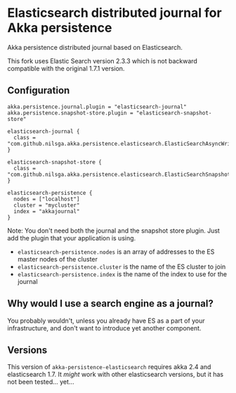# Elasticsearch distributed journal for Akka persistence

Akka persistence distributed journal based on Elasticsearch.

This fork uses Elastic Search version 2.3.3 which is not backward compatible with the original 1.7.1 version.

## Configuration

```
akka.persistence.journal.plugin = "elasticsearch-journal"
akka.persistence.snapshot-store.plugin = "elasticsearch-snapshot-store"

elasticsearch-journal {
  class = "com.github.nilsga.akka.persistence.elasticsearch.ElasticSearchAsyncWriteJournal"
}

elasticsearch-snapshot-store {
  class = "com.github.nilsga.akka.persistence.elasticsearch.ElasticSearchSnapshotStore"
}

elasticsearch-persistence {
  nodes = ["localhost"]
  cluster = "mycluster"
  index = "akkajournal"
}
```

Note: You don't need both the journal and the snapshot store plugin. Just add the plugin that your application is using.

* `elasticsearch-persistence.nodes` is an array of addresses to the ES master nodes of the cluster
* `elasticsearch-persistence.cluster` is the name of the ES cluster to join
* `elasticsearch-persistence.index` is the name of the index to use for the journal

## Why would I use a search engine as a journal?

You probably wouldn't, unless you already have ES as a part of your infrastructure, and don't want to introduce yet another component.

## Versions

This version of `akka-persistence-elasticsearch` requires akka 2.4 and elasticsearch 1.7. It _might_ work with other elasticsearch versions, but it has not been tested... yet...
